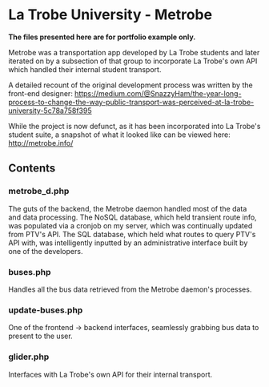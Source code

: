 # La Trobe University - Metrobe

<b>The files presented here are for portfolio example only.</b>

Metrobe was a transportation app developed by La Trobe students and later iterated on by a subsection of that group to incorporate La Trobe's own API which handled their internal student transport.

A detailed recount of the original development process was written by the front-end designer: https://medium.com/@SnazzyHam/the-year-long-process-to-change-the-way-public-transport-was-perceived-at-la-trobe-university-5c78a758f395

While the project is now defunct, as it has been incorporated into La Trobe's student suite, a snapshot of what it looked like can be viewed here: http://metrobe.info/

## Contents

### metrobe_d.php

The guts of the backend, the Metrobe daemon handled most of the data and data processing.  The NoSQL database, which held transient route info, was populated via a cronjob on my server, which was continually updated from PTV's API.  The SQL database, which held what routes to query PTV's API with, was intelligently inputted by an administrative interface built by one of the developers.

### buses.php

Handles all the bus data retrieved from the Metrobe daemon's processes.

### update-buses.php

One of the frontend -> backend interfaces, seamlessly grabbing bus data to present to the user.

### glider.php

Interfaces with La Trobe's own API for their internal transport.
